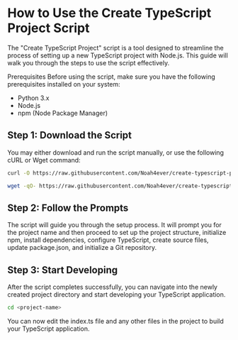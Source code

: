 # How to Use the Create TypeScript Project Script

The "Create TypeScript Project" script is a tool designed to streamline the process of setting up a new TypeScript project with Node.js. This guide will walk you through the steps to use the script effectively.

Prerequisites
Before using the script, make sure you have the following prerequisites installed on your system:

- Python 3.x
- Node.js
- npm (Node Package Manager)

## Step 1: Download the Script

You may either download and run the script manually, or use the following cURL or Wget command:

```bash
curl -O https://raw.githubusercontent.com/Noah4ever/create-typescript-project/main/create_typescript_project.py
```

```bash
wget -qO- https://raw.githubusercontent.com/Noah4ever/create-typescript-project/main/init.py && python3 init.py
```

## Step 2: Follow the Prompts

The script will guide you through the setup process. It will prompt you for the project name and then proceed to set up the project structure, initialize npm, install dependencies, configure TypeScript, create source files, update package.json, and initialize a Git repository.

## Step 3: Start Developing

After the script completes successfully, you can navigate into the newly created project directory and start developing your TypeScript application.

```bash
cd <project-name>
```

You can now edit the index.ts file and any other files in the project to build your TypeScript application.
